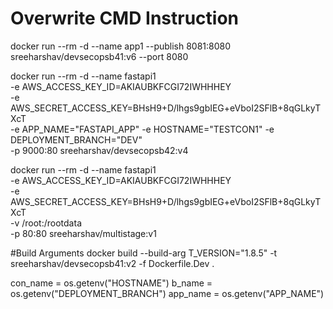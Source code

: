 # Overwrite CMD Instruction
docker run --rm -d --name app1 --publish 8081:8080  sreeharshav/devsecopsb41:v6 --port 8080

docker run --rm -d --name fastapi1 \
-e AWS_ACCESS_KEY_ID=AKIAUBKFCGI72IWHHHEY \
-e AWS_SECRET_ACCESS_KEY=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 \
-e APP_NAME="FASTAPI_APP" -e HOSTNAME="TESTCON1" -e DEPLOYMENT_BRANCH="DEV" \
-p 9000:80 sreeharshav/devsecopsb42:v4

docker run --rm -d --name fastapi1 \
-e AWS_ACCESS_KEY_ID=AKIAUBKFCGI72IWHHHEY\
-e AWS_SECRET_ACCESS_KEY=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 \
-v /root:/rootdata \
-p 80:80 sreeharshav/multistage:v1

#Build Arguments
docker build --build-arg T_VERSION="1.8.5"  -t sreeharshav/devsecopsb41:v2 -f Dockerfile.Dev .

con_name = os.getenv("HOSTNAME")
b_name = os.getenv("DEPLOYMENT_BRANCH")
app_name = os.getenv("APP_NAME")